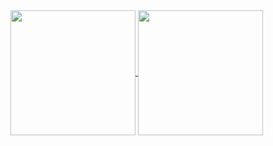 <a href="https://github-readme-stats.vercel.app/api?username=MickDmnts">
  <img height=200 align="center" src="https://github-readme-stats.vercel.app/api?username=MickDmnts" />
</a>
<a href="https://github-readme-stats.vercel.app/api/top-langs/?username=MickDmnts&layout=donut-vertical">
  <img height=200 align="center" src="https://github-readme-stats.vercel.app/api/top-langs?username=MickDmnts&layout=compact&langs_count=8&card_width=320" />
</a>
